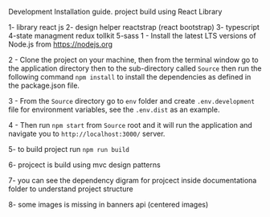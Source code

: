 Development Installation guide.
project build using React Library

1- library  react js
2- design helper reactstrap (react bootstrap)
3- typescript
4-state managment redux tollkit
5-sass
1 - Install the latest LTS versions of Node.js from https://nodejs.org 

2 - Clone the project on your machine, then from the terminal window go to the application directory then to the sub-directory called `Source` then run the following command `npm install` to install the dependencies as defined in the package.json file.

3 - From the `Source` directory go to `env` folder and create `.env.development` file for environment variables, see the `.env.dist` as an example.

4 - Then run `npm start` from `Source` root and it will run the application and navigate you to `http://localhost:3000/` server.

5- to build project run `npm run build`

6- projcect is build using mvc design patterns

7- you can see the dependency digram for projcect inside documentationa folder
to understand project structure

8- some images is missing in banners api (centered images)

